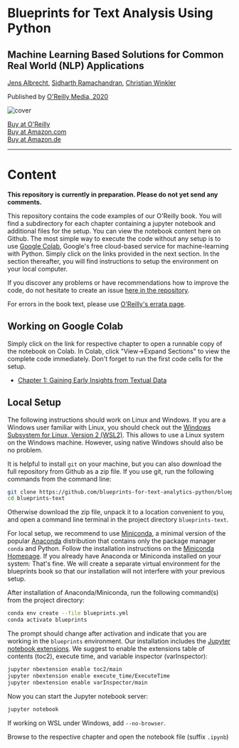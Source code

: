 # Blueprints for Text Analysis Using Python

## Machine Learning Based Solutions for Common Real World (NLP) Applications

[Jens Albrecht](https://www.linkedin.com/in/jens-albrecht), [Sidharth Ramachandran](https://www.linkedin.com/in/sidharthramachandran/), [Christian Winkler](https://www.linkedin.com/in/drchristianwinkler/)

Published by [O'Reilly Media, 2020](https://www.oreilly.com/library/view/blueprints-for-text/9781492074076/)

![cover](https://learning.oreilly.com/library/cover/9781492074076/250w/)

[Buy at O'Reilly](shop.oreilly.com)  
[Buy at Amazon.com](https://www.amazon.com/Blueprints-Text-Analytics-Using-Python/dp/149207408X)  
[Buy at Amazon.de](https://www.amazon.de/Blueprints-Text-Analytics-using-Python/dp/149207408X)

-----------------------------------------------------------------------------------

# Content

**This repository is currently in preparation. Please do not yet send any comments.**

This repository contains the code examples of our O'Reilly book. You will find a subdirectory for each chapter containing a jupyter notebook and additional files for the setup. You can view the notebook content here on Github. The most simple way to execute the code without any setup is to use [Google Colab](https://colab.research.google.com/notebooks/intro.ipynb#), Google's free cloud-based service for machine-learning with Python. Simply click on the links provided in the next section. In the section thereafter, you will find instructions to setup the environment on your local computer.

If you discover any problems or have recommendations how to improve the code, do not hesitate to create an issue [here in the repository](https://github.com/blueprints-for-text-analytics-python/blueprints-text/issues).

For errors in the book text, please use [O'Reilly's errata page](https://www.oreilly.com/catalog/errata.csp?isbn=0636920309222).

## Working on Google Colab

Simply click on the link for respective chapter to open a runnable copy of the notebook on Colab. In Colab, click "View&rarr;Expand Sections" to view the complete code immediately. Don't forget to run the first code cells for the setup.

  * <a href="https://colab.research.google.com/github/blueprints-for-text-analytics-python/blueprints-text/blob/master/ch01/Data_Exploration.ipynb#" target="_blank">Chapter 1: Gaining Early Insights from Textual Data</a>

## Local Setup

The following instructions should work on Linux and Windows. If you are a Windows user familiar with Linux, you should check out the [Windows Subsystem for Linux, Version 2 (WSL2)](https://docs.microsoft.com/en-us/windows/wsl/). This allows to use a Linux system on the Windows machine. However, using native Windows should also be no problem.

It is helpful to install `git` on your machine, but you can also download the full repository from Github as a zip file. If you use git, run the following commands from the command line:

```sh
git clone https://github.com/blueprints-for-text-analytics-python/blueprints-text.git
cd blueprints-text
```

Otherwise download the zip file, unpack it to a location convenient to you, and open a command line terminal in the project directory `blueprints-text`.

For local setup, we recommend to use [Miniconda](https://docs.conda.io/en/latest/miniconda.html), a minimal version of the popular [Anaconda](https://www.anaconda.com/) distribution that contains only the package manager `conda` and Python. Follow the installation instructions on the [Miniconda Homepage](https://docs.conda.io/en/latest/miniconda.html). If you already have Anaconda or Miniconda installed on your system: That's fine. We will create a separate virtual environment for the blueprints book so that our installation will not interfere with your previous setup.

After installation of Anaconda/Miniconda, run the following command(s) from the project directory:

```sh
conda env create --file blueprints.yml
conda activate blueprints
```

The prompt should change after activation and indicate that you are working in the `blueprints` environment. Our installation includes the [Jupyter notebook extensions](https://github.com/ipython-contrib/jupyter_contrib_nbextensions). We suggest to enable the extensions  table of contents (toc2), execute time, and variable inspector (varInspector):

```sh
jupyter nbextension enable toc2/main
jupyter nbextension enable execute_time/ExecuteTime
jupyter nbextension enable varInspector/main
```

Now you can start the Jupyter notebook server:

```sh
jupyter notebook
```

If working on WSL under Windows, add `--no-browser`.

Browse to the respective chapter and open the notebook file (suffix `.ipynb`)
